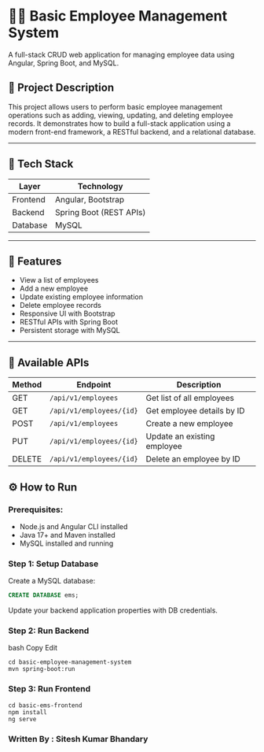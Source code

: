 # 🧑‍💼 Basic Employee Management System

A full-stack CRUD web application for managing employee data using Angular, Spring Boot, and MySQL.

## 📌 Project Description

This project allows users to perform basic employee management operations such as adding, viewing, updating, and deleting employee records. It demonstrates how to build a full-stack application using a modern front-end framework, a RESTful backend, and a relational database.

---

## 🧰 Tech Stack

| Layer        | Technology         |
|--------------|--------------------|
| Frontend     | Angular, Bootstrap |
| Backend      | Spring Boot (REST APIs) |
| Database     | MySQL              |

---

## 🚀 Features

- View a list of employees
- Add a new employee
- Update existing employee information
- Delete employee records
- Responsive UI with Bootstrap
- RESTful APIs with Spring Boot
- Persistent storage with MySQL

---

## 📡 Available APIs

| Method | Endpoint                  | Description                      |
|--------|---------------------------|----------------------------------|
| GET    | `/api/v1/employees`       | Get list of all employees        |
| GET    | `/api/v1/employees/{id}`  | Get employee details by ID       |
| POST   | `/api/v1/employees`       | Create a new employee            |
| PUT    | `/api/v1/employees/{id}`  | Update an existing employee      |
| DELETE | `/api/v1/employees/{id}`  | Delete an employee by ID         

## ⚙️ How to Run

### Prerequisites:
- Node.js and Angular CLI installed
- Java 17+ and Maven installed
- MySQL installed and running

### Step 1: Setup Database
Create a MySQL database:
```sql
CREATE DATABASE ems;
```

Update your backend application properties with DB credentials.

### Step 2: Run Backend
bash
Copy
Edit

```
cd basic-employee-management-system
mvn spring-boot:run
```

### Step 3: Run Frontend
```
cd basic-ems-frontend
npm install
ng serve
```

### Written By : Sitesh Kumar Bhandary
